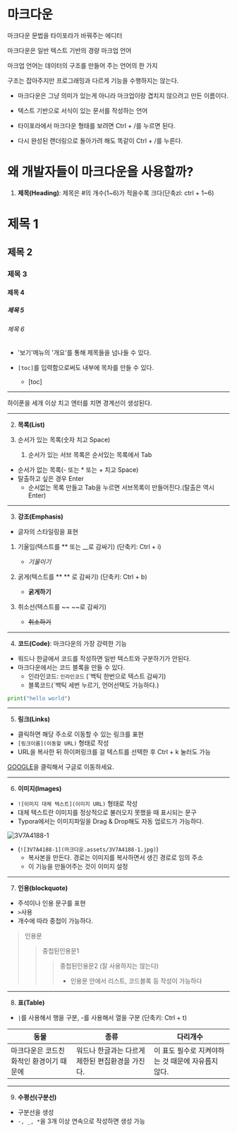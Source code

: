 # 마크다운

마크다운 문법을 타이포라가 바꿔주는 에디터

마크다운은 일반 텍스트 기반의 경량 마크업 언어

마크업 언어는 데이터의 구조를 만들어 주는 언어의 한 가지

구조는 잡아주지만 프로그래밍과 다르게 기능을 수행하지는 않는다.



- 마크다운은 그냥 의미가 있는게 아니라 마크업이랑 겹치지 않으려고 만든 이름이다.

- 텍스트 기반으로 서식이 있는 문서를 작성하는 언어



- 타이포라에서 마크다운 형태를 보려면 Ctrl + /를 누르면 된다. 

- 다시 완성된 랜더링으로 돌아가려 해도 똑같이 Ctrl + /를 누른다.



# 왜 개발자들이 마크다운을 사용할까?



1. **제목(Heading)**: 제목은 #의 개수(1~6)가 적을수록 크다(단축zl: ctrl + 1~6)

# **제목** 1

## 제목 2

### 제목 3

#### 제목 4

##### 제목 5

###### 제목 6

- '보기'메뉴의 '개요'를 통해 제목들을 넘나들 수 있다.

- `[toc]`를 입력함으로써도 내부에 목차를 만들 수 있다.

  - [toc]

---

 하이푼을 세개 이상 치고 엔터를 치면 경계선이 생성된다.

---

2. **목록(List)**

1. 순서가 있는 목록(숫자 치고 Space)
   1. 순서가 있는 서브 목록은 순서있는 목록에서 Tab

- 순서가 없는 목록(- 또는  * 또는  + 치고 Space)
- 탈출하고 싶은 경우 Enter
  - 순서없는 목록 만들고 Tab을 누르면 서브목록이 만들어진다.(탈출은 역시 Enter)

---

3. **강조(Emphasis)**

- 글자의 스타일링을 표현

1. 기울임(텍스트를 ** 또는  __로 감싸기) (단축키:  Ctrl + i)
   - *기울이기*

2. 굵게(텍스트를 ** ** 로 감싸기) (단축키: Ctrl + b)
   - **굵게하기**

3. 취소선(텍스트를 ~~ ~~로 감싸기)
   - ~~취소하기~~

---

4. **코드(Code)**: 마크다운의 가장 강력한 기능

- 워드나 한글에서 코드를 작성하면 일반 텍스트와 구분하기가 안된다.
- 마크다운에서는 코드 블록을 만들 수 있다.
  - 인라인코드: `인라인코드`	(`백틱 한번으로 텍스트 감싸기)  
  - 블록코드(`백틱 세번 누르기, 언어선택도 가능하다.)

```python
print("hello world")
```

---

5. **링크(Links)**

- 클릭하면 해당 주소로 이동할 수 있는 링크를 표현
- `[링크이름](이동할 URL)` 형태로 작성
- URL을 복사한 뒤 하이퍼링크를 걸 텍스트를 선택한 후 Ctrl + k 눌러도 가능

[GOOGLE](https://www.google.co.kr/)을 클릭해서 구글로 이동하세요.

---

6. **이미지(Images)**

- `![이미지 대체 텍스트](이미지 URL)` 형태로 작성
- 대체 텍스트란 이미지를 정상적으로 불러오지 못했을 때 표시되는 문구
- Typora에서는 이미지파일을 Drag & Drop해도 자동 업로드가 가능하다.

![3V7A4188-1](마크다운.assets/3V7A4188-1.jpg)

- (`![3V7A4188-1](마크다운.assets/3V7A4188-1.jpg)`)
  - 복사본을 만든다. 경로는 이미지를 복사하면서 생긴 경로로 임의 주소
  - 이 기능을 만들어주는 것이 이미지 설정

---

7. **인용(blockquote)**

- 주석이나 인용 문구를 표현
- `>`사용
- 개수에 따라 중첩이 가능하다.

> 인용문
>
> > 중첩된인용문1
> >
> > > 중첩된인용문2	(잘 사용하지는 않는다)
> > >
> > > - 인용문 안에서 리스트, 코드블록 등 작성이 가능하다

---

8. **표(Table)**

- `|`를 사용해서 행을 구분, -를 사용해서 열을 구분 (단축키: Ctrl + t)

| 동물                                    | 종류                                             | 다리개수                                           |
| --------------------------------------- | ------------------------------------------------ | -------------------------------------------------- |
| 마크다운은 코드친화적인 환경이기 때문에 | 워드나 한글과는 다르게 제한된 편집환경을 가진다. | 이 표도 필수로 지켜야하는 것 때문에 자유롭지 않다. |

---

9. **수평선(구분선)**

- 구분선을 생성
- `-, _, *`을 3개 이상 연속으로 작성하면 생성 가능 